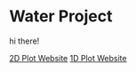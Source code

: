 # Water Project
hi there!

[2D Plot Website](https://twodimensiontesting.herokuapp.com/)
[1D Plot Website](https://onedimensiontesting.herokuapp.com/)
